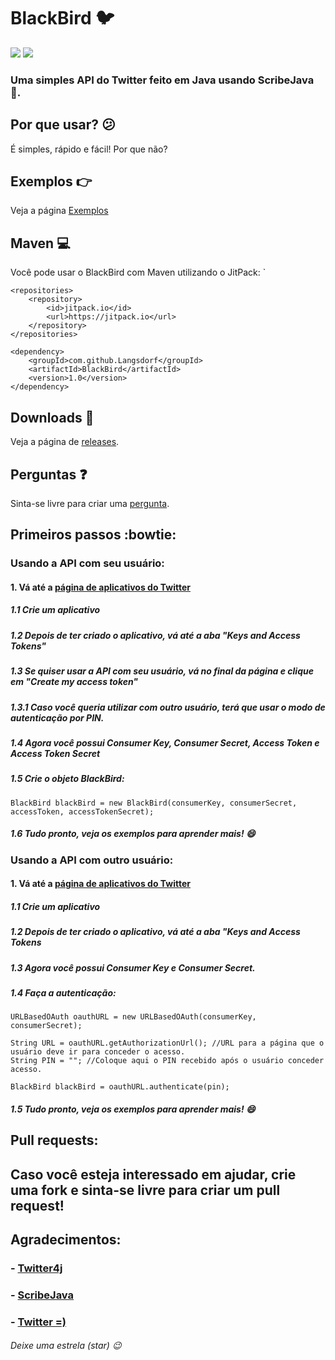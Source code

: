 # BlackBird :bird:
[![](https://jitpack.io/v/Langsdorf/BlackBird.svg)](https://jitpack.io/#Langsdorf/BlackBird) [![](https://api.travis-ci.org/Langsdorf/BlackBird.svg?branch=master)](https://travis-ci.org/Langsdorf/BlackBird)
### Uma simples API do Twitter feito em Java usando ScribeJava :dog:.

## Por que usar? :confused:
É simples, rápido e fácil! Por que não?

## Exemplos :point_right:
Veja a página [Exemplos](https://github.com/Langsdorf/BlackBird/tree/master/src/examples/java/com/github/langsdorf/blackbird)
## Maven :computer:
Você pode usar o BlackBird com Maven utilizando o JitPack:
`

	<repositories>
		<repository>
		    <id>jitpack.io</id>
		    <url>https://jitpack.io</url>
		</repository>
	</repositories>

	<dependency>
	    <groupId>com.github.Langsdorf</groupId>
	    <artifactId>BlackBird</artifactId>
	    <version>1.0</version>
	</dependency>


## Downloads :floppy_disk:
Veja a página de [releases](https://github.com/Langsdorf/BlackBird/releases).

## Perguntas :question:
Sinta-se livre para criar uma [pergunta](https://github.com/Langsdorf/BlackBird/issues).

## Primeiros passos :bowtie:

### Usando a API com seu usuário:
#### 1. Vá até a [página de aplicativos do Twitter](https://apps.twitter.com/)
  ##### 1.1 Crie um aplicativo
  ##### 1.2 Depois de ter criado o aplicativo, vá até a aba "Keys and Access Tokens"
  ##### 1.3 Se quiser usar a API com seu usuário, vá no final da página e clique em "Create my access token"
  ##### 1.3.1 Caso você queria utilizar com outro usuário, terá que usar o modo de autenticação por PIN.
  ##### 1.4 Agora você possui Consumer Key, Consumer Secret, Access Token e Access Token Secret
  ##### 1.5 Crie o objeto BlackBird:
    BlackBird blackBird = new BlackBird(consumerKey, consumerSecret, accessToken, accessTokenSecret);
  ##### 1.6 Tudo pronto, veja os exemplos para aprender mais! :smile:
  

### Usando a API com outro usuário:
#### 1. Vá até a [página de aplicativos do Twitter](https://apps.twitter.com/)
  ##### 1.1 Crie um aplicativo
  ##### 1.2 Depois de ter criado o aplicativo, vá até a aba "Keys and Access Tokens
  ##### 1.3 Agora você possui Consumer Key e Consumer Secret.
  ##### 1.4 Faça a autenticação:
    URLBasedOAuth oauthURL = new URLBasedOAuth(consumerKey, consumerSecret);
    
    String URL = oauthURL.getAuthorizationUrl(); //URL para a página que o usuário deve ir para conceder o acesso.
    String PIN = ""; //Coloque aqui o PIN recebido após o usuário conceder acesso.
    
    BlackBird blackBird = oauthURL.authenticate(pin);
  ##### 1.5 Tudo pronto, veja os exemplos para aprender mais! :smile:
  
 ## Pull requests:
 ## Caso você esteja interessado em ajudar, crie uma fork e sinta-se livre para criar um pull request!
 
 ## Agradecimentos:
 ### - [Twitter4j](https://github.com/yusuke/twitter4j)
 ### - [ScribeJava](https://github.com/scribejava/scribejava)
 ### - [Twitter =)](https://developer.twitter.com/)
 
 ###### Deixe uma estrela (star) :wink:
